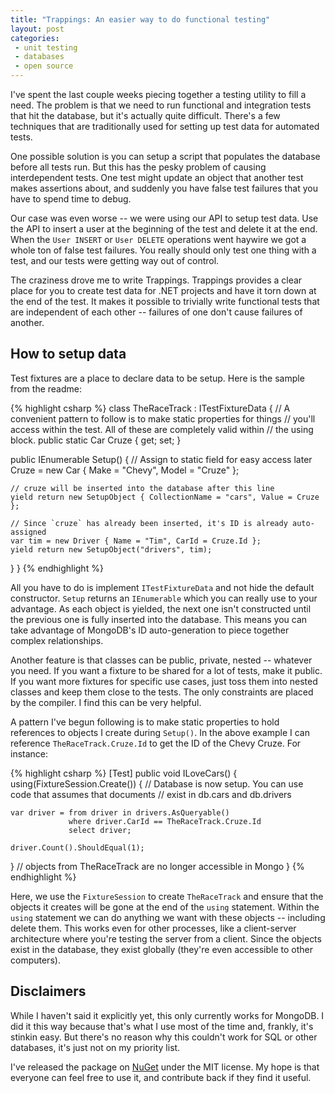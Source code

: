 ```yaml
---
title: "Trappings: An easier way to do functional testing"
layout: post
categories:
 - unit testing
 - databases
 - open source
---
```


I've spent the last couple weeks piecing together a testing utility to fill a need. The problem is that we
need to run functional and integration tests that hit the database, but it's actually quite difficult. 
There's a few techniques that are traditionally used for setting up test data for automated tests. 

One possible solution is you can setup a script that populates the database before all tests run. But this
has the pesky problem of causing interdependent tests. One test might update an object that another test
makes assertions about, and suddenly you have false test failures that you have to spend time to debug.

Our case was even worse -- we were using our API to setup test data. Use the API to insert a user at the
beginning of the test and delete it at the end. When the `User INSERT` or `User DELETE` operations went 
haywire we got a whole ton of false test failures. You really should only test one thing with a test, and
our tests were getting way out of control.

The craziness drove me to write Trappings. Trappings provides a clear place for you to create test data
for .NET projects and have it torn down at the end of the test. It makes it possible to trivially write
functional tests that are independent of each other -- failures of one don't cause failures of another.

How to setup data
-----------------

Test fixtures are a place to declare data to be setup. Here is the sample from the readme:

{% highlight csharp %}
class TheRaceTrack : ITestFixtureData
{
  // A convenient pattern to follow is to make static properties for things
  // you'll access within the test. All of these are completely valid within
  // the using block.
  public static Car Cruze { get; set; }

  public IEnumerable<SetupObject> Setup() 
  {
    // Assign to static field for easy access later
    Cruze = new Car { Make = "Chevy", Model = "Cruze" };

    // cruze will be inserted into the database after this line
    yield return new SetupObject { CollectionName = "cars", Value = Cruze };

    // Since `cruze` has already been inserted, it's ID is already auto-assigned
    var tim = new Driver { Name = "Tim", CarId = Cruze.Id };
    yield return new SetupObject("drivers", tim);
  }
}
{% endhighlight %}

All you have to do is implement `ITestFixtureData` and not hide the default constructor. `Setup` returns
an `IEnumerable` which you can really use to your advantage. As each object is yielded, the next one isn't
constructed until the previous one is fully inserted into the database. This means you can take advantage
of MongoDB's ID auto-generation to piece together complex relationships.

Another feature is that classes can be public, private, nested -- whatever you need. If you want a 
fixture to be shared for a lot of tests, make it public. If you want more fixtures for specific use cases,
just toss them into nested classes and keep them close to the tests. The only constraints are placed by
the compiler. I find this can be very helpful.

A pattern I've begun following is to make static properties to hold references to objects I create during
`Setup()`. In the above example I can reference `TheRaceTrack.Cruze.Id` to get the ID of the Chevy Cruze.
For instance:

{% highlight csharp %}
[Test]
public void ILoveCars()
{
  using(FixtureSession.Create<TheRaceTrack>())
  {
    // Database is now setup. You can use code that assumes that documents
    // exist in db.cars and db.drivers

    var driver = from driver in drivers.AsQueryable()
                 where driver.CarId == TheRaceTrack.Cruze.Id
                 select driver;

    driver.Count().ShouldEqual(1);
  }
  // objects from TheRaceTrack are no longer accessible in Mongo
}
{% endhighlight %}

Here, we use the `FixtureSession` to create `TheRaceTrack` and ensure that the objects it creates will be gone
at the end of the `using` statement. Within the `using` statement we can do anything we want with these objects
-- including delete them. This works even for other processes, like a client-server architecture where you're 
testing the server from a client. Since the objects exist in the database, they exist globally (they're even 
accessible to other computers).

Disclaimers
-----------

While I haven't said it explicitly yet, this only currently works for MongoDB. I did it this way because that's
what I use most of the time and, frankly, it's stinkin easy. But there's no reason why this couldn't work for 
SQL or other databases, it's just not on my priority list. 

I've released the package on [NuGet][1] under the MIT license. My hope is that everyone can feel free to use it,
and contribute back if they find it useful.

 [1]: http://nuget.org/packages/Trappings
